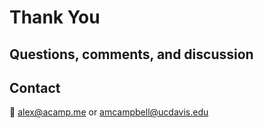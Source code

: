# Thank You

## Questions, comments, and discussion

## Contact

📧 alex@acamp.me or amcampbell@ucdavis.edu

